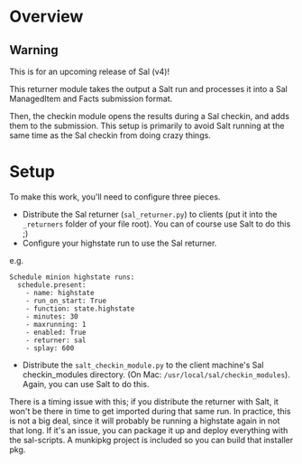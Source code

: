 # Overview

## Warning
This is for an upcoming release of Sal (v4)!

This returner module takes the output a Salt run and processes it into
a Sal ManagedItem and Facts submission format.

Then, the checkin module opens the results during a Sal checkin, and
adds them to the submission. This setup is primarily to avoid Salt
running at the same time as the Sal checkin from doing crazy things.

# Setup
To make this work, you'll need to configure three pieces.

- Distribute the Sal returner (`sal_returner.py`) to clients (put it into the `_returners` folder of your file root). You can of course use Salt to do this ;)
- Configure your highstate run to use the Sal returner.

e.g.
```
Schedule minion highstate runs:
  schedule.present:
    - name: highstate
	- run_on_start: True
	- function: state.highstate
	- minutes: 30
	- maxrunning: 1
	- enabled: True
	- returner: sal
	- splay: 600
```

- Distribute the `salt_checkin_module.py` to the client machine's Sal checkin_modules directory. (On Mac: `/usr/local/sal/checkin_modules`). Again, you can use Salt to do this.

There is a timing issue with this; if you distribute the returner with Salt, it won't be there in time to get imported during that same run. In practice, this is not a big deal, since it will probably be running a highstate again in not that long. If it's an issue, you can package it up and deploy everything with the sal-scripts. A munkipkg project is included so you can build that installer pkg.
